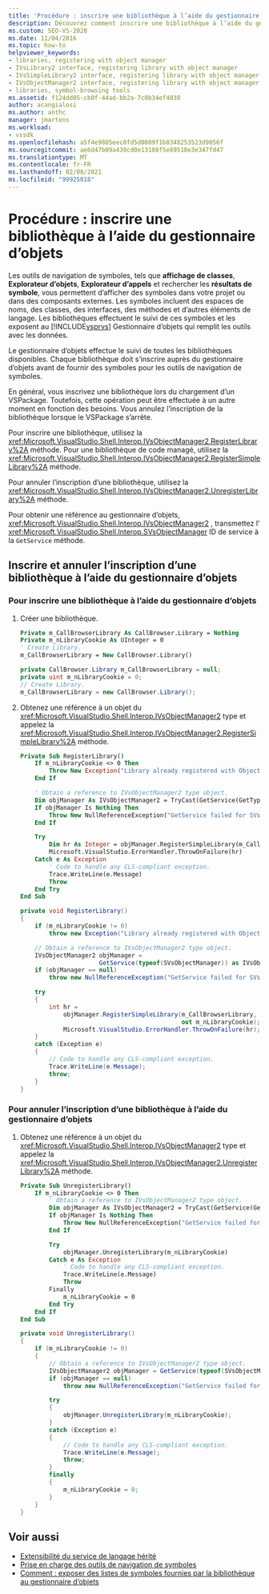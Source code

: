 ```yaml
---
title: 'Procédure : inscrire une bibliothèque à l’aide du gestionnaire d’objets | Microsoft Docs'
description: Découvrez comment inscrire une bibliothèque à l’aide du gestionnaire d’objets de Visual Studio afin de pouvoir afficher les symboles dans les outils de navigation, tels que Affichage de classes et l’Explorateur d’objets.
ms.custom: SEO-VS-2020
ms.date: 11/04/2016
ms.topic: how-to
helpviewer_keywords:
- libraries, registering with object manager
- IVsLibrary2 interface, registering library with object manager
- IVsSimpleLibrary2 interface, registering library with object manager
- IVsObjectManager2 interface, registering library with object manager
- libraries, symbol-browsing tools
ms.assetid: f124dd05-cb0f-44ad-bb2a-7c0b34ef4038
author: acangialosi
ms.author: anthc
manager: jmartens
ms.workload:
- vssdk
ms.openlocfilehash: a5f4e9805eec8fd5d0089f1b8348253523d9056f
ms.sourcegitcommit: ae6d47b09a439cd0e13180f5e89510e3e347fd47
ms.translationtype: MT
ms.contentlocale: fr-FR
ms.lasthandoff: 02/08/2021
ms.locfileid: "99925018"
---
```

# <a name="how-to-register-a-library-with-the-object-manager"></a>Procédure : inscrire une bibliothèque à l’aide du gestionnaire d’objets
Les outils de navigation de symboles, tels que **affichage de classes**, **Explorateur d’objets**, **Explorateur d’appels** et rechercher les **résultats de symbole**, vous permettent d’afficher des symboles dans votre projet ou dans des composants externes. Les symboles incluent des espaces de noms, des classes, des interfaces, des méthodes et d’autres éléments de langage. Les bibliothèques effectuent le suivi de ces symboles et les exposent au [!INCLUDE[vsprvs](../../code-quality/includes/vsprvs_md.md)] Gestionnaire d’objets qui remplit les outils avec les données.

 Le gestionnaire d’objets effectue le suivi de toutes les bibliothèques disponibles. Chaque bibliothèque doit s’inscrire auprès du gestionnaire d’objets avant de fournir des symboles pour les outils de navigation de symboles.

 En général, vous inscrivez une bibliothèque lors du chargement d’un VSPackage. Toutefois, cette opération peut être effectuée à un autre moment en fonction des besoins. Vous annulez l’inscription de la bibliothèque lorsque le VSPackage s’arrête.

 Pour inscrire une bibliothèque, utilisez la <xref:Microsoft.VisualStudio.Shell.Interop.IVsObjectManager2.RegisterLibrary%2A> méthode. Pour une bibliothèque de code managé, utilisez la <xref:Microsoft.VisualStudio.Shell.Interop.IVsObjectManager2.RegisterSimpleLibrary%2A> méthode.

 Pour annuler l’inscription d’une bibliothèque, utilisez la <xref:Microsoft.VisualStudio.Shell.Interop.IVsObjectManager2.UnregisterLibrary%2A> méthode.

 Pour obtenir une référence au gestionnaire d’objets, <xref:Microsoft.VisualStudio.Shell.Interop.IVsObjectManager2> , transmettez l' <xref:Microsoft.VisualStudio.Shell.Interop.SVsObjectManager> ID de service à la `GetService` méthode.

## <a name="register-and-unregister-a-library-with-the-object-manager"></a>Inscrire et annuler l’inscription d’une bibliothèque à l’aide du gestionnaire d’objets

### <a name="to-register-a-library-with-the-object-manager"></a>Pour inscrire une bibliothèque à l’aide du gestionnaire d’objets

1. Créer une bibliothèque.

    ```vb
    Private m_CallBrowserLibrary As CallBrowser.Library = Nothing
    Private m_nLibraryCookie As UInteger = 0
    ' Create Library.
    m_CallBrowserLibrary = New CallBrowser.Library()
    ```

    ```csharp
    private CallBrowser.Library m_CallBrowserLibrary = null;
    private uint m_nLibraryCookie = 0;
    // Create Library.
    m_CallBrowserLibrary = new CallBrowser.Library();

    ```

2. Obtenez une référence à un objet du <xref:Microsoft.VisualStudio.Shell.Interop.IVsObjectManager2> type et appelez la <xref:Microsoft.VisualStudio.Shell.Interop.IVsObjectManager2.RegisterSimpleLibrary%2A> méthode.

    ```vb
    Private Sub RegisterLibrary()
        If m_nLibraryCookie <> 0 Then
            Throw New Exception("Library already registered with Object Manager")
        End If

        ' Obtain a reference to IVsObjectManager2 type object.
        Dim objManager As IVsObjectManager2 = TryCast(GetService(GetType(SVsObjectManager)), IVsObjectManager2)
        If objManager Is Nothing Then
            Throw New NullReferenceException("GetService failed for SVsObjectManager")
        End If

        Try
            Dim hr As Integer = objManager.RegisterSimpleLibrary(m_CallBrowserLibrary, m_nLibraryCookie)
            Microsoft.VisualStudio.ErrorHandler.ThrowOnFailure(hr)
        Catch e As Exception
            ' Code to handle any CLS-compliant exception.
            Trace.WriteLine(e.Message)
            Throw
        End Try
    End Sub
    ```

    ```csharp
    private void RegisterLibrary()
    {
        if (m_nLibraryCookie != 0)
            throw new Exception("Library already registered with Object Manager");

        // Obtain a reference to IVsObjectManager2 type object.
        IVsObjectManager2 objManager =
                          GetService(typeof(SVsObjectManager)) as IVsObjectManager2;
        if (objManager == null)
            throw new NullReferenceException("GetService failed for SVsObjectManager");

        try
        {
            int hr =
                objManager.RegisterSimpleLibrary(m_CallBrowserLibrary,
                                                 out m_nLibraryCookie);
                Microsoft.VisualStudio.ErrorHandler.ThrowOnFailure(hr);
        }
        catch (Exception e)
        {
            // Code to handle any CLS-compliant exception.
            Trace.WriteLine(e.Message);
            throw;
        }
    }

    ```

### <a name="to-unregister-a-library-with-the-object-manager"></a>Pour annuler l’inscription d’une bibliothèque à l’aide du gestionnaire d’objets

1. Obtenez une référence à un objet du <xref:Microsoft.VisualStudio.Shell.Interop.IVsObjectManager2> type et appelez la <xref:Microsoft.VisualStudio.Shell.Interop.IVsObjectManager2.UnregisterLibrary%2A> méthode.

    ```vb
    Private Sub UnregisterLibrary()
        If m_nLibraryCookie <> 0 Then
            ' Obtain a reference to IVsObjectManager2 type object.
            Dim objManager As IVsObjectManager2 = TryCast(GetService(GetType(SVsObjectManager)), IVsObjectManager2)
            If objManager Is Nothing Then
                Throw New NullReferenceException("GetService failed for SVsObjectManager")
            End If

            Try
                objManager.UnregisterLibrary(m_nLibraryCookie)
            Catch e As Exception
                ' Code to handle any CLS-compliant exception.
                Trace.WriteLine(e.Message)
                Throw
            Finally
                m_nLibraryCookie = 0
            End Try
        End If
    End Sub
    ```

    ```csharp
    private void UnregisterLibrary()
    {
        if (m_nLibraryCookie != 0)
        {
            // Obtain a reference to IVsObjectManager2 type object.
            IVsObjectManager2 objManager = GetService(typeof(SVsObjectManager)) as IVsObjectManager2;
            if (objManager == null)
                throw new NullReferenceException("GetService failed for SVsObjectManager");

            try
            {
                objManager.UnregisterLibrary(m_nLibraryCookie);
            }
            catch (Exception e)
            {
                // Code to handle any CLS-compliant exception.
                Trace.WriteLine(e.Message);
                throw;
            }
            finally
            {
                m_nLibraryCookie = 0;
            }
        }
    }

    ```

## <a name="see-also"></a>Voir aussi
- [Extensibilité du service de langage hérité](../../extensibility/internals/legacy-language-service-extensibility.md)
- [Prise en charge des outils de navigation de symboles](../../extensibility/internals/supporting-symbol-browsing-tools.md)
- [Comment : exposer des listes de symboles fournies par la bibliothèque au gestionnaire d’objets](../../extensibility/internals/how-to-expose-lists-of-symbols-provided-by-the-library-to-the-object-manager.md)
